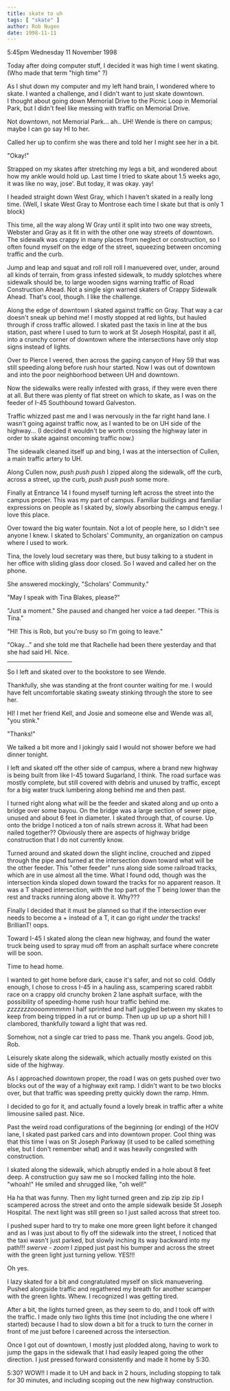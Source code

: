 ```yaml
---
title: skate to uh
tags: [ "skate" ]
author: Rob Nugen
date: 1998-11-11
---
```


<title>Skate to UH main campus</title>

<p class=date>5:45pm Wednesday 11 November 1998</p>

<p>Today after doing computer stuff, I decided it was high time I went skating.  (Who made that term "high time" ?)

<p>As I shut down my computer and my left hand brain, I wondered where to skate.  I wanted a challenge, and I didn't want to just skate downtown.
<br>I thought about going down Memorial Drive to the Picnic Loop in Memorial Park, but I didn't feel like messing with traffic on Memorial Drive.

<p>Not downtown, not Memorial Park... ah.. UH! Wende is there on campus; maybe I can go say HI to her.

<p>Called her up to confirm she was there and told her I might see her in a bit.

<p>"Okay!"

<p>Strapped on my skates after stretching my legs a bit, and wondered about how my ankle would hold up.  Last time I tried to skate about 1.5 weeks ago, it was like no way, jose'.  But today, it was okay.  yay!

<p>I headed straight down West Gray, which I haven't skated in a really long time. (Well, I skate West Gray to Montrose each time I skate but that is only 1 block)

<p>This time, all the way along W Gray until it split into two one way streets, Webster and Gray as it fit in with the other one way streets of downtown. The sidewalk was crappy in many places from neglect or construction, so I often found myself on the edge of the street, squeezing between oncoming traffic and the curb.

<p>Jump and leap and squat and roll roll roll I manuevered over, under, around all kinds of terrain, from grass infested sidewalk, to muddy splotches where sidewalk should be, to large wooden signs warning traffic of Road Construction Ahead. Not a single sign warned skaters of Crappy Sidewalk Ahead.  That's cool, though. I like the challenge.

<p>Along the edge of downtown I skated against traffic on Gray. That way a car doesn't sneak up behind me! I mostly stopped at red lights, but hauled through if cross traffic allowed. I skated past the taxis in line at the bus station, past where I used to turn to work at St Joseph Hospital, past it all, into a crunchy corner of downtown where the intersections have only stop signs instead of lights.

<p>Over to Pierce I veered, then across the gaping canyon of Hwy 59 that was still speeding along before rush hour started. Now I was out of downtown and into the poor neighborhood between UH and downtown.

<p>Now the sidewalks were really infested with grass, if they were even there at all.  But there was plenty of flat street on which to skate, as I was on the feeder of I-45 Southbound toward Galveston.

<p>Traffic whizzed past me and I was nervously in the far right hand lane. I wasn't going against traffic now, as I wanted to be on UH side of the highway... (I decided it wouldn't be worth crossing the highway later in order to skate against oncoming traffic now.)

<p>The sidewalk cleaned itself up and bing, I was at the intersection of Cullen, a main traffic artery to UH. 

<p>Along Cullen now, <em>push push push</em> I zipped along the sidewalk, off the curb, across a street, up the curb, <em>push push push</em> some more.

<p>Finally at Entrance 14 I found myself turning left across the street into the campus proper.  This was my part of campus. Familiar buildings and familiar expressions on people as I skated by, slowly absorbing the campus enegy.  I love this place.

<p>Over toward the big water fountain.  Not a lot of people here, so I didn't see anyone I knew. I skated to Scholars' Community, an organization on campus where I used to work.

<p>Tina, the lovely loud secretary was there, but busy talking to a student in her office with sliding glass door closed. So I waved and called her on the phone.

<p>She answered mockingly, "Scholars' Community."

<p>"May I speak with Tina Blakes, please?"

<p>"Just a moment."   She paused and changed her voice a tad deeper. "This is Tina."

<p>"HI!  This is Rob, but you're busy so I'm going to leave."

<p>"Okay..." and she told me that Rachelle had been there yesterday and that she had said HI.  Nice.

<p><hr width="30%">

<p>So I left and skated over to the bookstore to see Wende.

<p>Thankfully, she was standing at the front counter waiting for me. I would have felt uncomfortable skating sweaty stinking through the store to see her.

<p>HI!  I met her friend Kell, and Josie and someone else and Wende was all, "you stink."

<p>"Thanks!"

<p>We talked a bit more and I jokingly said I would not shower before we had dinner tonight.

<p>I left and skated off the other side of campus, where a brand new highway is being built from like I-45 toward Sugarland, I think.  The road surface was mostly complete, but still covered with debris and unused by traffic, except for a big water truck lumbering along behind me and then past.

<p>I turned right along what will be the feeder and skated along and up onto a bridge over some bayou. On the bridge was a large section of sewer pipe, unused and about 6 feet in diameter. I skated through that, of course. Up onto the bridge I noticed a ton of nails strewn across it. What had been nailed together?? Obviously there are aspects of highway bridge construction that I do not currently know.

<p>Turned around and skated down the slight incline, crouched and zipped through the pipe and turned at the intersection down toward what will be the other feeder. This "other feeder" runs along side some railroad tracks, which are in use almost all the time. What I found odd, though was the intersection kinda sloped down toward the tracks for no apparent reason.  It was a T shaped intersection, with the top part of the T being lower than the rest and tracks running along above it.  Why???

<p>Finally I decided that it must be planned so that if the intersection ever needs to become a + instead of a T, it can go right <em>under</em> the tracks!  BrillianT!  oops.

<p>Toward I-45 I skated along the clean new highway, and found the water truck being used to spray mud off from an asphalt surface where concrete will be soon.

<p>Time to head home.

<p>I wanted to get home before dark, cause it's safer, and not so cold. Oddly enough, I chose to cross I-45 in a hauling ass, scampering scared rabbit race on a crappy old crunchy broken 2 lane asphalt surface, with the possibility of speeding-home rush hour traffic behind me. <em>zzzzzzzoooommmmm</em> I half sprinted and half juggled between my skates to keep from being tripped in a rut or bump. Then up up up up a short hill I clambored, thankfully toward a light that was red.

<p>Somehow, not a single car tried to pass me. Thank you angels.
Good job, Rob.

<p>Leisurely skate along the sidewalk, which actually mostly existed on this side of the highway.

<p>As I approached downtown proper, the road I was on gets pushed over two blocks out of the way of a highway exit ramp. I didn't want to be two blocks over, but that traffic was speeding pretty quickly down the ramp.  Hmm.

<p>I decided to go for it, and actually found a lovely break in traffic after a white limousine sailed past. Nice.

<p>Past the weird road configurations of the beginning (or ending) of the HOV lane, I skated past parked cars and into downtown proper. Cool thing was that this time I was on St Joseph Parkway (it used to be called something else, but I don't remember what) and it was heavily congested with construction.

<p>I skated along the sidewalk, which abruptly ended in a hole about 8 feet deep. A construction guy saw me so I mocked falling into the hole. "whoah!"  He smiled and shrugged like, "oh well!"

<p>Ha ha that was funny.  Then my light turned green and zip zip zip zip I scampered across the street and onto the ample sidewalk beside St Joseph Hospital. The next light was still green so I just sailed across that street too.

<p>I pushed super hard to try to make one more green light before it changed and as I was just about to fly off the sidewalk into the street, I noticed that the taxi wasn't just parked, but slowly inching its way backward into my path!!!  <em>swerve</em> - <em>zoom</em> I zipped just past his bumper and across the street with the green light just turning yellow.  YES!!!

<p>Oh yes.

<p>I lazy skated for a bit and congratulated myself on slick manuevering. Pushed alongside traffic and regathered my breath for another scamper with the green lights. Whew. I recognized I was getting tired.

<p>After a bit, the lights turned green, as they seem to do, and I took off with the traffic.  I made only two lights this time (not including the one where I started) because I had to slow down a bit for a truck to turn the corner in front of me just before I careened across the intersection.

<p>Once I got out of downtown, I mostly just plodded along, having to work to jump the gaps in the sidewalk that I had easily leaped going the other direction.  I just pressed forward consistently and made it home by 5:30.

<p>5:30?  WOW!!  I made it to UH and back in 2 hours, including stopping to talk for 30 minutes, and including scoping out the new highway construction.
</p>
